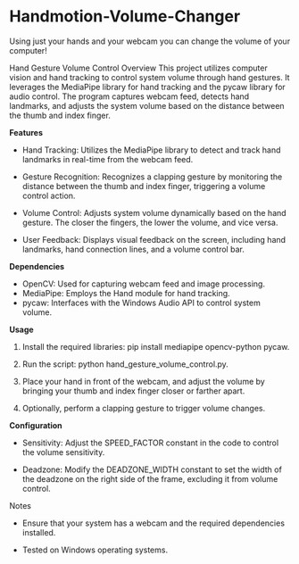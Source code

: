# Handmotion-Volume-Changer
Using just your hands and your webcam you can change the volume of your computer!


Hand Gesture Volume Control
Overview
This project utilizes computer vision and hand tracking to control system volume through hand gestures. It leverages the MediaPipe library for hand tracking and the pycaw library for audio control. The program captures webcam feed, detects hand landmarks, and adjusts the system volume based on the distance between the thumb and index finger.

**Features**
- Hand Tracking: Utilizes the MediaPipe library to detect and track hand landmarks in real-time from the webcam feed.

- Gesture Recognition: Recognizes a clapping gesture by monitoring the distance between the thumb and index finger, triggering a volume control action.

- Volume Control: Adjusts system volume dynamically based on the hand gesture. The closer the fingers, the lower the volume, and vice versa.

- User Feedback: Displays visual feedback on the screen, including hand landmarks, hand connection lines, and a volume control bar.

**Dependencies**
- OpenCV: Used for capturing webcam feed and image processing.
- MediaPipe: Employs the Hand module for hand tracking.
- pycaw: Interfaces with the Windows Audio API to control system volume.
  
**Usage**
1. Install the required libraries: pip install mediapipe opencv-python pycaw.

2. Run the script: python hand_gesture_volume_control.py.

3. Place your hand in front of the webcam, and adjust the volume by bringing your thumb and index finger closer or farther apart.

4. Optionally, perform a clapping gesture to trigger volume changes.

**Configuration**
- Sensitivity: Adjust the SPEED_FACTOR constant in the code to control the volume sensitivity.

- Deadzone: Modify the DEADZONE_WIDTH constant to set the width of the deadzone on the right side of the frame, excluding it from volume control.

Notes
- Ensure that your system has a webcam and the required dependencies installed.

- Tested on Windows operating systems.

